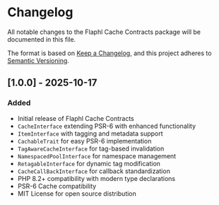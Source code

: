 # Changelog

All notable changes to the Flaphl Cache Contracts package will be documented in this file.

The format is based on [Keep a Changelog](https://keepachangelog.com/en/1.0.0/),
and this project adheres to [Semantic Versioning](https://semver.org/spec/v2.0.0.html).

## [1.0.0] - 2025-10-17

### Added
- Initial release of Flaphl Cache Contracts
- `CacheInterface` extending PSR-6 with enhanced functionality
- `ItemInterface` with tagging and metadata support
- `CachableTrait` for easy PSR-6 implementation
- `TagAwareCacheInterface` for tag-based invalidation
- `NamespacedPoolInterface` for namespace management
- `RetagableInterface` for dynamic tag modification
- `CacheCallBackInterface` for callback standardization
- PHP 8.2+ compatibility with modern type declarations
- PSR-6 Cache compatibility
- MIT License for open source distribution